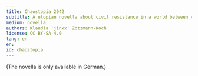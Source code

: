 ```yaml
---
title: Chaostopia 2042
subtitle: A utopian novella about civil resistance in a world between climate catastrophe and the will for positive social change.
medium: novella
authors: Klaudia 'jinxx' Zotzmann-Koch
license: CC BY-SA 4.0
lang: en
en:
id: chaostopia
---
```


(The novella is only available in German.)
